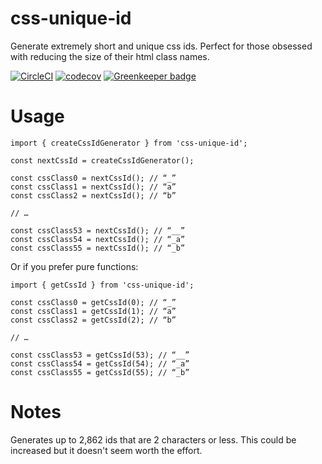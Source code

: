 # css-unique-id

Generate extremely short and unique css ids.
Perfect for those obsessed with reducing the size of their html class names.

[![CircleCI](https://circleci.com/gh/psirenny/css-unique-id/tree/master.svg?style=shield)](https://circleci.com/gh/psirenny/css-unique-id/tree/master)
[![codecov](https://codecov.io/gh/psirenny/css-unique-id/branch/master/graph/badge.svg)](https://codecov.io/gh/psirenny/css-unique-id)
[![Greenkeeper badge](https://badges.greenkeeper.io/psirenny/css-unique-id.svg)](https://greenkeeper.io/)

# Usage

```
import { createCssIdGenerator } from 'css-unique-id';

const nextCssId = createCssIdGenerator();

const cssClass0 = nextCssId(); // “_”
const cssClass1 = nextCssId(); // “a”
const cssClass2 = nextCssId(); // “b”

// …

const cssClass53 = nextCssId(); // “__”
const cssClass54 = nextCssId(); // “_a”
const cssClass55 = nextCssId(); // “_b”
```

Or if you prefer pure functions:

```
import { getCssId } from 'css-unique-id';

const cssClass0 = getCssId(0); // “_”
const cssClass1 = getCssId(1); // “a”
const cssClass2 = getCssId(2); // “b”

// …

const cssClass53 = getCssId(53); // “__”
const cssClass54 = getCssId(54); // “_a”
const cssClass55 = getCssId(55); // “_b”
```

# Notes

Generates up to 2,862 ids that are 2 characters or less.
This could be increased but it doesn't seem worth the effort.
